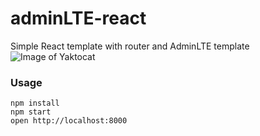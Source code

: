 # adminLTE-react
Simple React template with router and AdminLTE template
![Image of Yaktocat](http://blog.lagrede.fr/media/upload/adminLTE-react_atDwjOU.png)


### Usage

```
npm install
npm start
open http://localhost:8000
```

